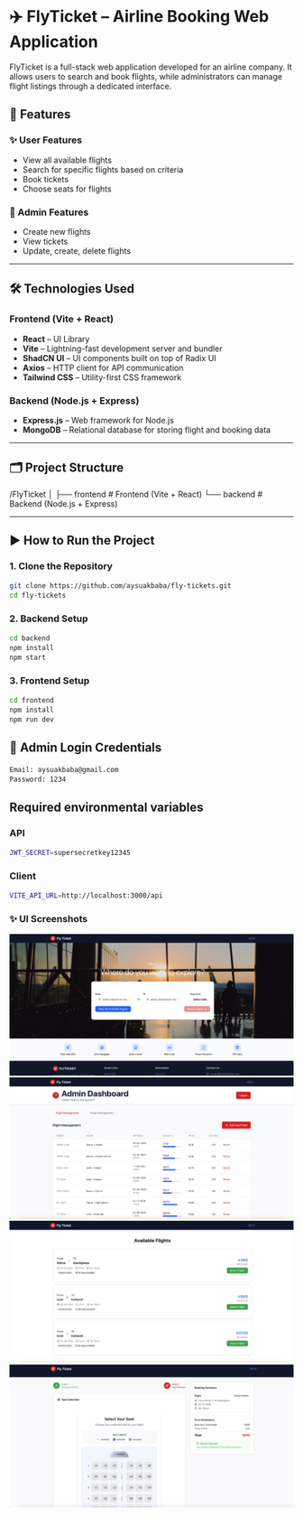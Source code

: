 # ✈️ FlyTicket – Airline Booking Web Application

FlyTicket is a full-stack web application developed for an airline company. It allows users to search and book flights, while administrators can manage flight listings through a dedicated interface.

## 🚀 Features

### ✨ User Features

- View all available flights
- Search for specific flights based on criteria
- Book tickets
- Choose seats for flights

### 🔧 Admin Features

- Create new flights
- View tickets
- Update, create, delete flights

---

## 🛠️ Technologies Used

### Frontend (Vite + React)

- **React** – UI Library
- **Vite** – Lightning-fast development server and bundler
- **ShadCN UI** – UI components built on top of Radix UI
- **Axios** – HTTP client for API communication
- **Tailwind CSS** – Utility-first CSS framework

### Backend (Node.js + Express)

- **Express.js** – Web framework for Node.js
- **MongoDB** – Relational database for storing flight and booking data

---

## 🗂️ Project Structure

/FlyTicket
│
├── frontend # Frontend (Vite + React)
└── backend # Backend (Node.js + Express)

---

## ▶️ How to Run the Project

### 1. Clone the Repository

```bash
git clone https://github.com/aysuakbaba/fly-tickets.git
cd fly-tickets
```

### 2. Backend Setup

```bash
cd backend
npm install
npm start
```

### 3. Frontend Setup

```bash
cd frontend
npm install
npm run dev
```

## 🔑 Admin Login Credentials

```bash
Email: aysuakbaba@gmail.com
Password: 1234
```

## Required environmental variables

### API

```bash
JWT_SECRET=supersecretkey12345

```

### Client

```bash
VITE_API_URL=http://localhost:3000/api
```

### ✨ UI Screenshots

![Alt text](/images/sc1.png)
![Alt text](/images/sc2.png)
![Alt text](/images/sc3.png)
![Alt text](/images/sc4.png)
